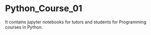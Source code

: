 # Python_Course_01
It contains jupyter notebooks for tutors and students for Programming courses in Python.
